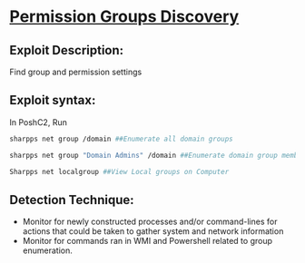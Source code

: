 # [Permission Groups Discovery](https://attack.mitre.org/techniques/T1069/)

## Exploit Description: 
Find group and permission settings


## Exploit syntax:
In PoshC2, Run
```sh
sharpps net group /domain ##Enumerate all domain groups

sharpps net group "Domain Admins" /domain ##Enumerate domain group members

Sharpps net localgroup ##View Local groups on Computer

```
## Detection Technique:
* Monitor for newly constructed processes and/or command-lines for actions that could be taken to gather system and network information
* Monitor for commands ran in WMI and Powershell related to group enumeration.

